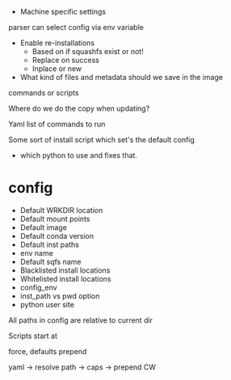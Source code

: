 - Machine specific settings

parser can select config via env variable

- Enable re-installations
    - Based on if squashfs exist or not!
    - Replace on success
    - Inplace or new
- What kind of files and metadata should we save in the image

commands or scripts

Where do we do the copy when updating?

Yaml list of commands to run

Some sort of install script which set's the default config
+ which python to use and fixes that. 

# config

- Default WRKDIR location
- Default mount points
- Default image 
- Default conda version 
- Default inst paths
- env name
- Default sqfs name
- Blacklisted install locations
- Whitelisted install locations
- config_env
- inst_path vs pwd option
- python user site

All paths in config are relative to current dir

Scripts start at 

force, defaults
prepend

yaml -> resolve path -> caps -> prepend CW

